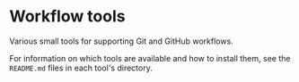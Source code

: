 # Workflow tools #

Various small tools for supporting Git and GitHub workflows.

For information on which tools are available and how to install them,
see the `README.md` files in each tool's directory.
